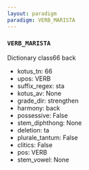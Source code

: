 ```yaml
---
layout: paradigm
paradigm: VERB_MARISTA
---
```

### ` VERB_MARISTA `

Dictionary class66 back
* kotus_tn: 66
* upos: VERB
* suffix_regex: sta
* kotus_av: None
* grade_dir: strengthen
* harmony: back
* possessive: False
* stem_diphthong: None
* deletion: ta
* plurale_tantum: False
* clitics: False
* pos: VERB
* stem_vowel: None
